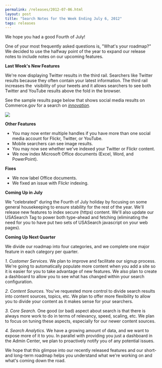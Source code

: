 ```yaml
---
permalink: /releases/2012-07-06.html
layout: post
title: "Search Notes for the Week Ending July 6, 2012"
tags: releases
---
```

<p>We hope you had a good Fourth of July!</p>
<p>One of your most frequently asked questions is, "What's your roadmap?" We decided to use the halfway point of the year to expand our release notes to include notes on our upcoming features.</p>
<p><strong>Last Week's New Features</strong></p>
<p>We're now displaying Twitter results in the third rail. Searchers like Twitter results because they often contain your latest information. The third rail increases the  visibility of your tweets and it allows searchers to see both Twitter and YouTube results above the fold in the browser.</p>
<p>See the sample results page below that shows social media results on Commerce.gov for a search on<em> <a href="http://search.commerce.gov/search?query=innovation&amp;affiliate=commerce.gov">innovation</a></em>.</p>
<p><img src="https://9fddeb862c037f6d2190-f1564c64756a8cfee25b6b19953b1d23.ssl.cf2.rackcdn.com/tumblr_m71vk4FInR1qid15q.jpg"/></p>
<p><strong>Other Features</strong></p>
<ul><li>You may now enter multiple handles if you have more than one social media account for Flickr, Twitter, or YouTube.</li>
<li>Mobile searchers can see image results.</li>
<li>You may now see whether we've indexed your Twitter or Flickr content.</li>
<li>We now index Microsoft Office documents (Excel, Word, and PowerPoint).</li>
</ul><p><strong>Fixes</strong></p>
<ul><li>We now label Office documents.</li>
<li>We fixed an issue with Flickr indexing.</li>
</ul><p><strong>Coming Up in July</strong></p>
<p>We "celebrated" during the Fourth of July holiday by focusing on some general housekeeping to ensure stability for the rest of the year. We'll release new features to index secure (https) content. We'll also update our USASearch Tag to power both type-ahead and fetching (eliminating the need for you to have put two sets of USASearch javascript on your web pages).</p>
<p><strong>Coming Up Next Quarter</strong></p>
<p>We divide our roadmap into four categories, and we complete one major feature in each category per quarter.</p>
<p><em>1. Customer Services. </em>We plan to improve and facilitate our signup process. We're going to automatically populate more content when you add a site so it is easier for you to take advantage of new features. We also plan to create a dashboard to allow you to see what has changed within your search configuration.</p>
<p><em>2. Content Sources. </em>You've requested more control to divide search results into content sources, topics, etc. We plan to offer more flexibility to allow you to divide your content as it makes sense for your searchers.</p>
<p><em>3. Core Search. </em>One good (or bad) aspect about search is that there is always more work to do in terms of relevancy, speed, scaling, etc. We plan to focus on tuning these aspects, especially for our newer content sources.</p>
<p><em>4. Search Analytics. </em>We have a growing amount of data, and we want to expose more of it to you. In parallel with providing you just a dashboard in the Admin Center, we plan to proactively notify you of any potential issues.</p>
<p>We hope that this glimpse into our recently released features and our short- and long-term roadmap helps you understand what we're working on and what's coming down the road.</p>

